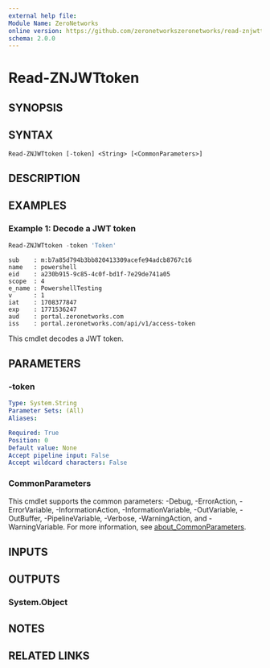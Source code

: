 ```yaml
---
external help file:
Module Name: ZeroNetworks
online version: https://github.com/zeronetworkszeronetworks/read-znjwttoken
schema: 2.0.0
---
```


# Read-ZNJWTtoken

## SYNOPSIS


## SYNTAX

```
Read-ZNJWTtoken [-token] <String> [<CommonParameters>]
```

## DESCRIPTION


## EXAMPLES

### Example 1: Decode a JWT token
```powershell
Read-ZNJWTtoken -token 'Token'
```

```output
sub    : m:b7a85d794b3bb820413309acefe94adcb8767c16
name   : powershell
eid    : a230b915-9c85-4c0f-bd1f-7e29de741a05
scope  : 4
e_name : PowershellTesting
v      : 1
iat    : 1708377847
exp    : 1771536247
aud    : portal.zeronetworks.com
iss    : portal.zeronetworks.com/api/v1/access-token
```

This cmdlet decodes a JWT token.

## PARAMETERS

### -token


```yaml
Type: System.String
Parameter Sets: (All)
Aliases:

Required: True
Position: 0
Default value: None
Accept pipeline input: False
Accept wildcard characters: False
```

### CommonParameters
This cmdlet supports the common parameters: -Debug, -ErrorAction, -ErrorVariable, -InformationAction, -InformationVariable, -OutVariable, -OutBuffer, -PipelineVariable, -Verbose, -WarningAction, and -WarningVariable. For more information, see [about_CommonParameters](http://go.microsoft.com/fwlink/?LinkID=113216).

## INPUTS

## OUTPUTS

### System.Object

## NOTES

## RELATED LINKS


